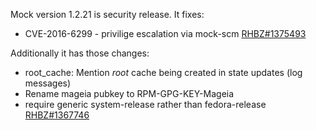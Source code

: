 Mock version 1.2.21 is security release. It fixes:

* CVE-2016-6299 - privilige escalation via mock-scm [RHBZ#1375493](https://bugzilla.redhat.com/show_bug.cgi?id=1375493)

Additionally it has those changes:
- root_cache: Mention _root_ cache being created in state updates (log messages)
- Rename mageia pubkey to RPM-GPG-KEY-Mageia
- require generic system-release rather than fedora-release [RHBZ#1367746](https://bugzilla.redhat.com/show_bug.cgi?id=1367746)

